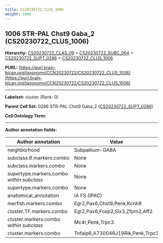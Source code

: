 ```yaml
---
title: CS20230722_CLUS_1006
weight: 1006
---
```

## 1006 STR-PAL Chst9 Gaba_2 (CS20230722_CLUS_1006)
<b>Hierarchy: </b>
[CS20230722_CLAS_09](../CS20230722_CLAS_09) >
[CS20230722_SUBC_064](../CS20230722_SUBC_064) >
[CS20230722_SUPT_0286](../CS20230722_SUPT_0286) >
[CS20230722_CLUS_1006](../CS20230722_CLUS_1006)

**PURL:** [https://purl.brain-bican.org/taxonomy/CCN20230722/CS20230722_CLUS_1006](https://purl.brain-bican.org/taxonomy/CCN20230722/CS20230722_CLUS_1006)

---


**Labelset:** cluster (Rank: 0)

**Parent Cell Set:** 0286 STR-PAL Chst9 Gaba_2 ([CS20230722_SUPT_0286](../CS20230722_SUPT_0286))



**Cell Ontology Term:** 

[MARKER GENES.]: #


---

[TRANSFERRED ANNOTATIONS.]: #


[AUTHOR ANNOTATION FIELDS.]: #


**Author annotation fields:**

| Author annotation | Value |
|-------------------|-------|
|neighborhood|Subpallium-GABA|
|subclass.tf.markers.combo|None|
|subclass.markers.combo|None|
|supertype.markers.combo _within subclass_|None|
|supertype.markers.combo|None|
|anatomical_annotation|IA FS (IPAC)|
|merfish.markers.combo|Egr2,Pax6,Chst9,Penk,Kcnh8|
|cluster.TF.markers.combo|Egr2,Pax6,Foxp2,Six3,Zfpm2,Aff2|
|cluster.markers.combo _within subclass_|Mc4r,Penk,Trpc3|
|cluster.markers.combo|Tnfaip6,A730046J19Rik,Penk,Trpc3|
